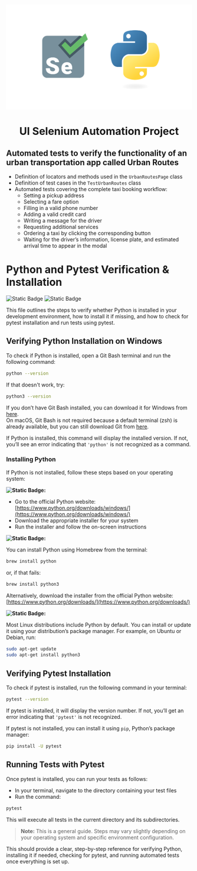 ![Selenium Banner](docs/images/selenium_python_logo.png)



<h1 align="center"><strong>UI Selenium Automation Project</strong></h1>
 
## **Automated tests to verify the functionality of an urban transportation app called Urban Routes**

- Definition of locators and methods used in the `UrbanRoutesPage` class  
- Definition of test cases in the `TestUrbanRoutes` class  
- Automated tests covering the complete taxi booking workflow:
  - Setting a pickup address  
  - Selecting a fare option  
  - Filling in a valid phone number  
  - Adding a valid credit card  
  - Writing a message for the driver  
  - Requesting additional services  
  - Ordering a taxi by clicking the corresponding button  
  - Waiting for the driver’s information, license plate, and estimated arrival time to appear in the modal

# **Python and Pytest Verification & Installation**
![Static Badge](https://img.shields.io/badge/Python_3.12-blue) ![Static Badge](https://img.shields.io/badge/Pytest_8.4.1-green)

This file outlines the steps to verify whether Python is installed in your development environment, how to install it if missing, and how to check for pytest installation and run tests using pytest.

## **Verifying Python Installation on Windows**

To check if Python is installed, open a Git Bash terminal and run the following command:

```bash
python --version
```

If that doesn't work, try:

```bash
python3 --version
```

If you don’t have Git Bash installed, you can download it for Windows from [here](https://git-scm.com/download/win).  
On macOS, Git Bash is not required because a default terminal (zsh) is already available, but you can still download Git from [here](https://git-scm.com/downloads).

If Python is installed, this command will display the installed version. If not, you’ll see an error indicating that `'python'` is not recognized as a command.

### **Installing Python**

If Python is not installed, follow these steps based on your operating system:

**![Static Badge](https://img.shields.io/badge/Windows-blue):**

- Go to the official Python website: [https://www.python.org/downloads/windows/](https://www.python.org/downloads/windows/)  
- Download the appropriate installer for your system  
- Run the installer and follow the on-screen instructions

**![Static Badge](https://img.shields.io/badge/Mac-black):**

You can install Python using Homebrew from the terminal:

```bash
brew install python
```

or, if that fails:

```bash
brew install python3
```

Alternatively, download the installer from the official Python website: [https://www.python.org/downloads/](https://www.python.org/downloads/)

**![Static Badge](https://img.shields.io/badge/Linux-purple):**

Most Linux distributions include Python by default. You can install or update it using your distribution’s package manager. For example, on Ubuntu or Debian, run:

```bash
sudo apt-get update
sudo apt-get install python3
```

## **Verifying Pytest Installation**

To check if pytest is installed, run the following command in your terminal:

```bash
pytest --version
```

If pytest is installed, it will display the version number. If not, you’ll get an error indicating that `'pytest'` is not recognized.

If pytest is not installed, you can install it using `pip`, Python’s package manager:

```bash
pip install -U pytest
```

## **Running Tests with Pytest**

Once pytest is installed, you can run your tests as follows:

- In your terminal, navigate to the directory containing your test files  
- Run the command:

```bash
pytest
```

This will execute all tests in the current directory and its subdirectories.

> **Note:** This is a general guide. Steps may vary slightly depending on your operating system and specific environment configuration.

This should provide a clear, step-by-step reference for verifying Python, installing it if needed, checking for pytest, and running automated tests once everything is set up.